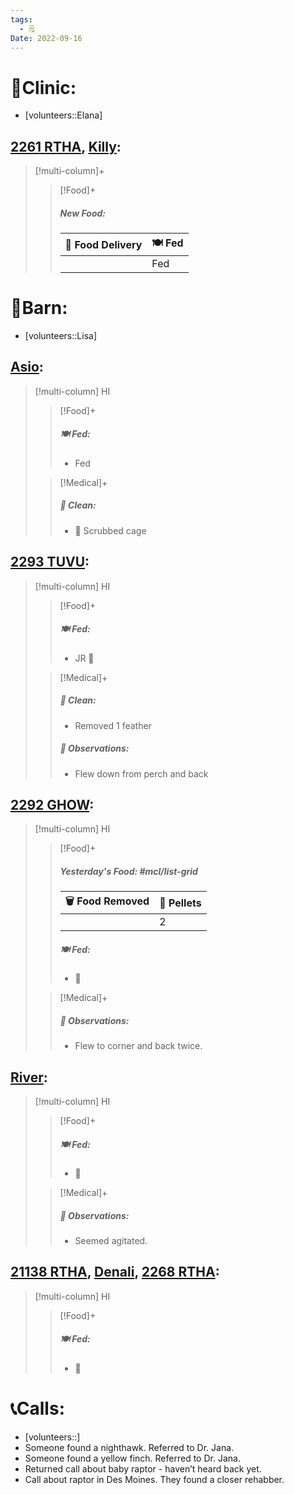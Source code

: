 ```yaml
---
tags:
  - 🗒️
Date: 2022-09-16
---
```


# 🏥Clinic:
- [volunteers::Elana]

## [2261 RTHA](../RARE%20Birds/2261%20RTHA.md), [Killy](../RARE%20Birds/Ed%20Birds/Killy.md):
> [!multi-column]+
>
>> [!Food]+
>> ##### New Food:
>> |🚚 Food Delivery| 🍽️ Fed|
>> |---|---|
>>||Fed

# 🏡Barn:
- [volunteers::Lisa]

## [Asio](../RARE%20Birds/Ed%20Birds/Asio.md):
> [!multi-column] HI
>
>> [!Food]+
>> ##### 🍽️ Fed:
>> - Fed
>
>> [!Medical]+
>>##### 🫧 Clean:
>> - 🧽 Scrubbed cage

## [2293 TUVU](../RARE%20Birds/2293%20TUVU.md):
> [!multi-column] HI
>
>> [!Food]+
>> ##### 🍽️ Fed:
>> - JR 🐀
>
>> [!Medical]+
>>##### 🫧 Clean:
>> - Removed 1 feather
>>
>> ##### 🔭 Observations:
>> - Flew down from perch and back

## [2292 GHOW](../RARE%20Birds/2292%20GHOW.md):
> [!multi-column] HI
>
>
>> [!Food]+
>> ##### Yesterday's Food: #mcl/list-grid
>> |🗑️ Food Removed| 💩 Pellets
>> |---|---|
>>||2
>>
>> ##### 🍽️ Fed:
>> - 🐀
>
>> [!Medical]+
>> ##### 🔭 Observations:
>> - Flew to corner and back twice.

## [River](../RARE%20Birds/Ed%20Birds/River.md):
> [!multi-column] HI
>
>> [!Food]+
>> ##### 🍽️ Fed:
>> - 🐀
>
>> [!Medical]+
>> ##### 🔭 Observations:
>> - Seemed agitated.

## [21138 RTHA](../RARE%20Birds/21138%20RTHA.md), [Denali](../RARE%20Birds/Ed%20Birds/Denali.md), [2268 RTHA](../RARE%20Birds/2268%20RTHA.md):
> [!multi-column] HI
>
>> [!Food]+
>> ##### 🍽️ Fed:
>> - 🐀

# 📞Calls:
- [volunteers::]
- Someone found a nighthawk. Referred to Dr. Jana.
- Someone found a yellow finch. Referred to Dr. Jana.
- Returned call about baby raptor - haven’t heard back yet.
- Call about raptor in Des Moines. They found a closer rehabber.
